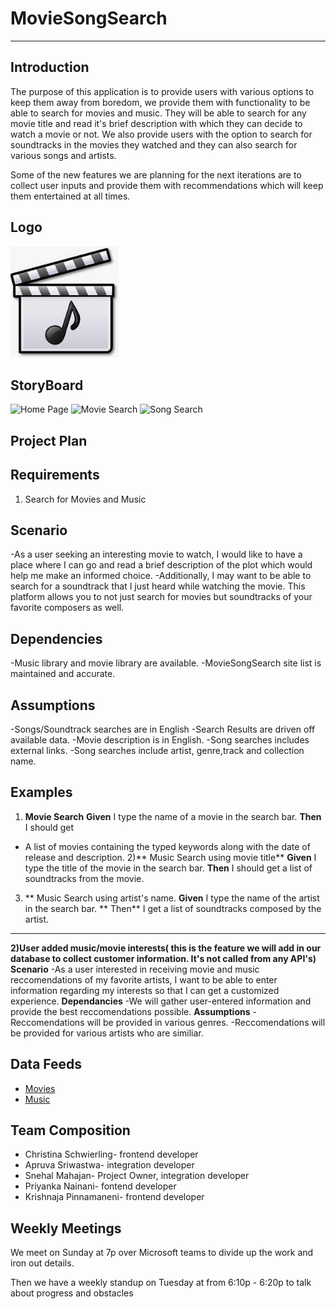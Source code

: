 # MovieSongSearch

---

## **Introduction**
The purpose of this application is to provide users with various options to keep them away from boredom, we provide them with functionality to be able to search for movies and music.
They will be able to search for any movie title and read it's brief description with which they can decide to watch a movie or not. We also provide users with the option to search for soundtracks in the movies they watched and they can also search for various songs and artists. 

Some of the new features we are planning for the next iterations are to collect user inputs and provide them with recommendations which will keep them entertained at all times.

## **Logo**
![Company Logo](https://github.com/mahajasl/MovieSongSearch/blob/main/CompanyLogo.PNG)

## **StoryBoard**
![Home Page](https://github.com/mahajasl/MovieSongSearch/blob/main/mss3.PNG)
![Movie Search](https://github.com/mahajasl/MovieSongSearch/blob/main/mss2.PNG)
![Song Search](https://github.com/mahajasl/MovieSongSearch/blob/main/mss1.PNG)

## **Project Plan**

## **Requirements**
1) Search for Movies and Music
## **Scenario**
-As a user seeking an interesting movie to watch, I would like to have a place where I can go and read a brief description of the plot which would help me make an informed choice.
-Additionally, I may want to be able to search for a soundtrack that I just heard while watching the movie. This platform allows you to not just search for movies but soundtracks of your favorite composers as well.
## **Dependencies**
-Music library and movie library are available.
-MovieSongSearch site list is maintained and accurate.
## **Assumptions**
-Songs/Soundtrack searches are in English
-Search Results are driven off available data.
-Movie description is in English.
-Song searches includes external links.
-Song searches include artist, genre,track and collection name.

## **Examples**

1) **Movie Search**
**Given** I type the name of a movie in the search bar.
**Then** I should get
- A list of movies containing the typed keywords along with the date of release and description.
2)** Music Search using movie title**
**Given** I type the title of the movie in the search bar.
**Then** I should get a list of soundtracks from the movie.
3) ** Music Search using artist's name.
**Given** I type the name of the artist in the search bar.
** Then** I get a list of soundtracks composed by the artist.
---
**2)User added music/movie interests( this is the feature we will add in our database to collect customer information. It's not called from any API's)**
**Scenario**
-As a user interested in receiving movie and music reccomendations of my favorite artists, I want to be able to enter information regarding my interests so that I can get a customized experience.
**Dependancies**
-We will gather user-entered information and provide the best reccomendations possible.
**Assumptions**
-Reccomendations will be provided in various genres.
-Reccomendations will be provided for various artists who are similiar.


## **Data Feeds**
- [Movies](https://api.themoviedb.org/3/search/movie?api_key=ca0f17e030221db0ccc79d1241d7d943&language=en-US)
- [Music](https://itunes.apple.com/search)


## **Team Composition**
- Christina Schwierling- frontend developer
- Apruva Sriwastwa- integration developer
- Snehal Mahajan- Project Owner, integration developer
- Priyanka Nainani- fontend developer
- Krishnaja Pinnamaneni- frontend developer

## **Weekly Meetings**
We meet on Sunday at 7p over Microsoft teams to divide up the work and iron out details.

Then we have a weekly standup on Tuesday at from 6:10p - 6:20p to talk about progress and obstacles
